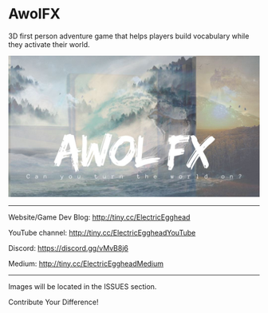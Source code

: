 # AwolFX
3D first person adventure game that helps players build vocabulary while they activate their world.

![Awol FX Cover Art](https://github.com/ElectricEgghead/12MonthsGameStudio/blob/master/awol%20fx%20background%20image.JPG)

------------
Website/Game Dev Blog: http://tiny.cc/ElectricEgghead

YouTube channel: http://tiny.cc/ElectricEggheadYouTube

Discord: https://discord.gg/vMvB8j6

Medium: http://tiny.cc/ElectricEggheadMedium

----------

Images will be located in the ISSUES section.

Contribute Your Difference!

